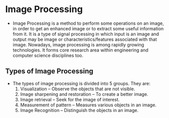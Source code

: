 # Image Processing
- Image Processing is a method to perform some operations on an image, in order to get an enhanced image or to extract some useful information from it. It is a type of signal processing in which input is an image and output may be image or characteristics/features associated with that image. Nowadays, image processing is among rapidly growing technologies. It forms core research area within engineering and computer science disciplines too.

## Types of Image Processing
- The types of image processing is divided into 5 groups. They are:
  1. Visualization – Observe the objects that are not visible.
  2. Image sharpening and restoration – To create a better image.
  3. Image retrieval – Seek for the image of interest.
  4. Measurement of pattern – Measures various objects in an image.
  5. Image Recognition – Distinguish the objects in an image. 
